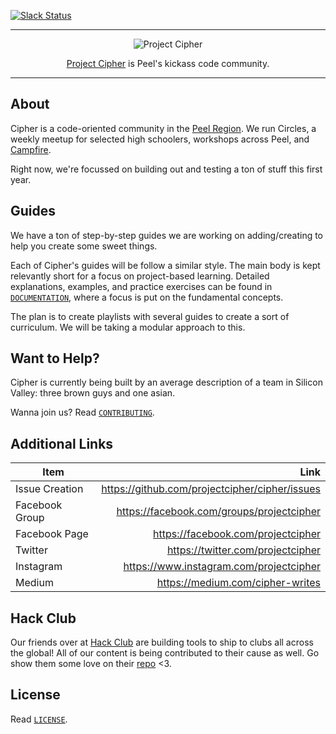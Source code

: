 [![Slack Status](https://join-cipher.herokuapp.com/badge.svg)](http://join-cipher.herokuapp.com)

------------------------------------------------------------------------------

<p align="center">
  <img src="https://cdn.rawgit.com/projectcipher/meta/master/images/logos/logo.svg" alt="Project Cipher">
</p>

<p align="center">
  <a href="http://projectcipher.io">Project Cipher</a> is Peel's kickass code community.
</p>

------------------------------------------------------------------------------

## About

Cipher is a code-oriented community in the  [Peel Region](https://www.peelregion.ca). We run Circles, a weekly meetup for selected high schoolers, workshops across Peel, and [Campfire](http://campfire.projectcipher.io).

Right now, we're focussed on building out and testing a ton of stuff this first year.

## Guides

We have a ton of step-by-step guides we are working on adding/creating to help you create some sweet things.

Each of Cipher's guides will be follow a similar style. The main body is kept relevantly short for a focus on project-based learning. Detailed explanations, examples, and practice exercises can be found in [`DOCUMENTATION`](../guides/DOCUMENTATION.md), where a focus is put on the fundamental concepts.

The plan is to create playlists with several guides to create a sort of curriculum. We will be taking a modular approach to this.

## Want to Help?

Cipher is currently being built by an average description of a team in Silicon Valley: three brown guys and one asian.

Wanna join us? Read [`CONTRIBUTING`](CONTRIBUTING.md).

## Additional Links

| Item        | Link          |
| ------------- | -------------:|
| Issue Creation | https://github.com/projectcipher/cipher/issues |
| Facebook Group | https://facebook.com/groups/projectcipher |
| Facebook Page     | https://facebook.com/projectcipher |
| Twitter       | https://twitter.com/projectcipher |
| Instagram     | https://www.instagram.com/projectcipher |
| Medium        | https://medium.com/cipher-writes |


## Hack Club

Our friends over at [Hack Club](https://hackclub.io) are building tools to ship to clubs all across the global! All of our content is being contributed to their cause as well. Go show them some love on their [repo](https://github.com/hackclub/hackclub) <3.

## License

Read [`LICENSE`](LICENSE.md).
